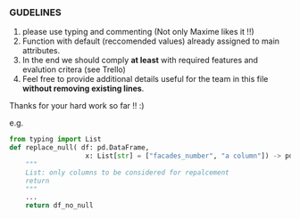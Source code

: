 ### GUDELINES
1. please use typing and commenting (Not only Maxime likes it !!) 
1. Function with default (reccomended values) already assigned to main attributes.
1. In the end we should comply **at least** with required features and evalution critera (see Trello)
1. Feel free to provide additional details useful for the team in this file **without removing existing lines**. 

Thanks for your hard work so far !! :) 

e.g.
```Python
from typing import List
def replace_null( df: pd.DataFrame,
                   x: List[str] = ["facades_number", "a column"]) -> pd.DataFrame:
    """
    List: only columns to be considered for repalcement
    return
    """
    ...
    return df_no_null
```
